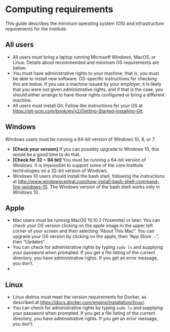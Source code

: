 # Computing requirements

This guide describes the minimum operating system (OS) and infrastructure requirements for the Institute.

## All users

* All users must bring a laptop running Microsoft Windows, MacOS, or Linux. Details about recommended and minimum OS requirements are below.
* You must have administrative rights to your machine, that is, you must be able to install new software. OS-specific instructions for checking this are below. If you use a machine issued by your employer, it is likely that you were not given administrative rights, and if that is the case, you should either arrange to have those rights configured or bring a different machine.
* All users must install Git. Follow the instructions for your OS at <https://git-scm.com/book/en/v2/Getting-Started-Installing-Git>.

## Windows

Windows users must be running a 64-bit version of Windows 10, 8, or 7. 

* **[Check your version]** If you can possibly upgrade to Windows 10, this would be a good time to do that.
* **[Check for 32 ~ 64 bit]** You must be running a 64-bit version of Windows. It is impossible to support some of the core Institute technologies on a 32-bit version of Windows.
* Windows 10 users should install the bash shell, following the instructions at <http://www.windowscentral.com/how-install-bash-shell-command-line-windows-10>. The Windows version of the bash shell works only in Windows 10.

## Apple

* Mac users must be running MacOS 10.10.3 (Yosemite) or later. You can check your OS version clicking on the apple image in the upper left corner of your screen and then selecting “About This Mac”. You can upgrade your OS version by clicking on the apple, then “App Store …”, then “Updates”.
* You can check for administrative rights by typing `sudo ls` and supplying your password when prompted. If you get a file listing of the current directory, you have administrative rights. If you get an error message, you don’t.
* 
## Linux

* Linux distros must meet the version requirements for Docker, as described at <https://docs.docker.com/engine/installation/linux/>. 
* You can check for administrative rights by typing `sudo ls` and supplying your password when prompted. If you get a file listing of the current directory, you have administrative rights. If you get an error message, you don’t.